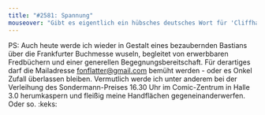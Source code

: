 ```yaml
---
title: "#2581: Spannung"
mouseover: "Gibt es eigentlich ein hübsches deutsches Wort für 'Cliffhanger'? Bin für Vorschläge offen."
---
```


PS:
Auch heute werde ich wieder in Gestalt eines bezaubernden Bastians über die Frankfurter Buchmesse wuseln, begleitet von erwerbbaren Fredbüchern und einer generellen Begegnungsbereitschaft. Für derartiges darf die Mailadresse fonflatter@gmail.com bemüht werden - oder es Onkel Zufall überlassen bleiben. 
Vermutlich werde ich unter anderem bei der Verleihung des Sondermann-Preises 16.30 Uhr im Comic-Zentrum in Halle 3.0 herumkaspern und fleißig meine Handflächen gegeneinanderwerfen. Oder so.
:keks:

